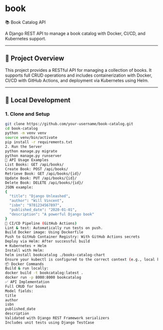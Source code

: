 # book
📚 Book Catalog API

A Django REST API to manage a book catalog with Docker, CI/CD, and Kubernetes support.

---

## 🚀 Project Overview

This project provides a RESTful API for managing a collection of books. It supports full CRUD operations and includes containerization with Docker, CI/CD with GitHub Actions, and deployment via Kubernetes using Helm.

---

## 🔧 Local Development

### 1. Clone and Setup
```bash
git clone https://github.com/your-username/book-catalog.git
cd book-catalog
python -m venv venv
source venv/bin/activate
pip install -r requirements.txt
2. Run the Server
python manage.py migrate
python manage.py runserver
🧪 API Usage Examples
List Books: GET /api/books/
Create Book: POST /api/books/
Retrieve Book: GET /api/books/{id}/
Update Book: PUT /api/books/{id}/
Delete Book: DELETE /api/books/{id}/
JSON example:
{
  "title": "Django Unleashed",
  "author": "Will Vincent",
  "isbn": "9781234567897",
  "published_date": "2020-01-01",
  "description": "A powerful Django book"
}
🔄 CI/CD Pipeline (GitHub Actions)
Lint & test: Automatically run tests on push.
Build Docker image: Using Dockerfile
Push to GitHub Container Registry: With GitHub Actions secrets
Deploy via Helm: After successful build
☸️ Kubernetes + Helm
Install with Helm:
helm install bookcatalog ./books-catalog-chart
Ensure your kubectl is configured to the correct context (e.g., local k3d or Minikube).
📦 Docker Commands
Build & run locally:
docker build -t bookcatalog:latest .
docker run -p 8000:8000 bookcatalog
✅ API Implementation
Full CRUD for books
Model fields:
title
author
isbn
published_date
description
Validated with Django REST Framework serializers
Includes unit tests using Django TestCase
